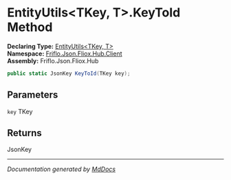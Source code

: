 ﻿<!--  
  <auto-generated>   
    The contents of this file were generated by a tool.  
    Changes to this file may be list if the file is regenerated  
  </auto-generated>   
-->

# EntityUtils\<TKey, T\>.KeyToId Method

**Declaring Type:** [EntityUtils\<TKey, T\>](../index.md)  
**Namespace:** [Friflo.Json.Fliox.Hub.Client](../../index.md)  
**Assembly:** Friflo.Json.Fliox.Hub

```csharp
public static JsonKey KeyToId(TKey key);
```

## Parameters

`key`  TKey

## Returns

JsonKey

___

*Documentation generated by [MdDocs](https://github.com/ap0llo/mddocs)*
